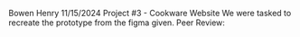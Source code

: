Bowen Henry
11/15/2024
Project #3 - Cookware Website
We were tasked to recreate the prototype from the figma given.
Peer Review: 